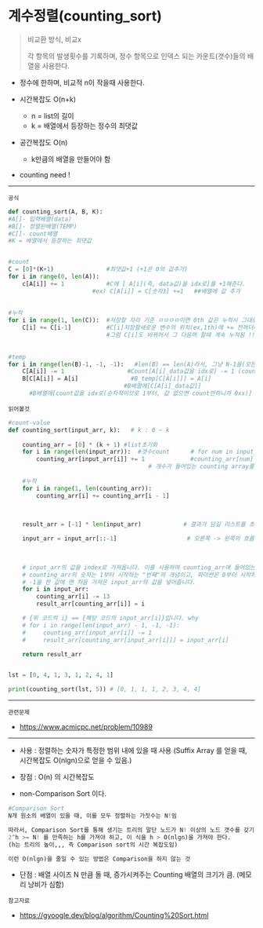 # 계수정렬(counting_sort)



> 비교환 방식, 비교x
>
> 각 항목의 발생횟수를 기록하며, 정수 항목으로 인덱스 되는 카운트(갯수)들의 배열을 사용한다.



- 정수에 한하며, 비교적 n이 작을때 사용한다.

- 시간복잡도 O(n+k)
    - n = list의 길이
    - k = 배열에서 등장하는 정수의 최댓값
- 공간복잡도 O(n)
    - k만큼의 배열을 만들어야 함
- counting need !

---

`공식`

```python
def counting_sort(A, B, K):
#A[]- 입력배열(data)
#B[]- 정렬된배열(TEMP)
#C[]- count배열
#K = 배열에서 등장하는 최댓값


#count
C = [0]*(K+1)  				#최댓값+1 (+1은 0의 값추가)
for i in range(0, len(A)):
	c[A[i]] += 1  			#C에 [ A[i](즉, data값)을 idx로]를 +1해준다.
    					#ex) C[A[i]] = C[숫자3] +=1   ##배열에 값 추가
                            
                            
#누적
for i in range(1, len(C)):  #저장할 자리 기준 ㅁㅁㅁㅁ이면 0th 값은 누적시 그대로니까, 1부터시작!
	C[i] += C[i-1]			#C[i]저장할새로운 변수의 위치(ex,1th)에 += 전꺼더해주기
    						#그럼 C[i]도 바뀌어서 그 다음꺼 할때 계속 누적됨 !!
                            
                            
#temp                
for i in range(len(B)-1, -1, -1):   #len(B) == len(A)라서, 그냥 N-1을(모든값을) 거꾸로 적용한다고 생각!
	C[A[i]] -= 1				  #Count[A[i]_data값을 idx로] -= 1 (count줄이기)  (A[i], 끝부분 기준)
    B[C[A[i]] = A[i]			   #B_temp[C[A[i]]] = A[i]
    							 #B배열에[C[A[i]_data값]]
	  #B배열에[count값을 idx로(순차적이므로 1부터, 값 없으면 count안하니까 0xx)] = A[i]   (A의 i번째 인자)

```
`읽어볼것`

```python
#count-value
def counting_sort(input_arr, k):   # k : 0 ~ k
    
    counting_arr = [0] * (k + 1) #list초기화
    for i in range(len(input_arr)):  #갯수count      # for num in input_arr:
        counting_arr[input_arr[i]] += 1    			#counting_arr[num] += 1
										# 개수가 들어있는 counting array를 input_array의 원소들의 인덱스를 바라볼 수 있도록 변경	
    
	#누적
    for i in range(1, len(counting_arr)):   
        counting_arr[i] += counting_arr[i - 1]

        
 
    result_arr = [-1] * len(input_arr)            # 결과가 담길 리스트를 초기화 (0~k)값 X -오류 확인 시 용이

    input_arr = input_arr[::-1]                    # 오른쪽 -> 왼쪽의 흐름을 왼쪽 -> 오른쪽 흐름으로 가져오기 위해 리스트를 뒤집음

    
    
    # input_arr의 값을 index로 가져옵니다. 이를 사용하여 counting_arr에 들어있는 해당 값이 들어갈 수 있는 가장 오른쪽 index를 찾습니다.
    # counting_arr의 숫자는 1부터 시작하는 "번째"의 개념이고, 파이썬은 0부터 시작하기 때문에 -1을 하여 값을 맞추어줍니다.
    # -1을 한 값에 맨 처음 가져온 input_arr의 값을 넣어줍니다.
    for i in input_arr:
        counting_arr[i] -= 13  
        result_arr[counting_arr[i]] = i

    # {위 코드의 i} == {해당 코드의 input_arr[i]}입니다. why
    # for i in range(len(input_arr) - 1, -1, -1):
    #     counting_arr[input_arr[i]] -= 1
    #     result_arr[counting_arr[input_arr[i]]] = input_arr[i]

    return result_arr


lst = [0, 4, 1, 3, 1, 2, 4, 1]

print(counting_sort(lst, 5)) # [0, 1, 1, 1, 2, 3, 4, 4]
```

---
`관련문제`
- https://www.acmicpc.net/problem/10989

---

- 사용 : 정렬하는 숫자가 특정한 범위 내에 있을 때 사용
	(Suffix Array 를 얻을 때, 시간복잡도 O(nlgn)으로 얻을 수 있음.)

- 장점 : O(n) 의 시간복잡도


- non-Comparison Sort 이다.

```python
#Comparison Sort
N개 원소의 배열이 있을 때, 이를 모두 정렬하는 가짓수는 N!임

따라서, Comparison Sort를 통해 생기는 트리의 말단 노드가 N! 이상의 노드 갯수를 갖기 위해서는, 
2^h >= N! 를 만족하는 h를 가져야 하고, 이 식을 h > O(nlgn)을 가져야 한다. 
(h는 트리의 높이,,, 즉 Comparison sort의 시간 복잡도임)

이런 O(nlgn)을 줄일 수 있는 방법은 Comparison을 하지 않는 것

```

- 단점 : 배열 사이즈 N 만큼 돌 때, 증가시켜주는 Counting 배열의 크기가 큼. (메모리 낭비가 심함)

`참고자료`
- https://gyoogle.dev/blog/algorithm/Counting%20Sort.html